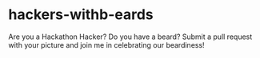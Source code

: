 # hackers-withb-eards
Are you a Hackathon Hacker? Do you have a beard? Submit a pull request with your picture and join me in celebrating our beardiness!
